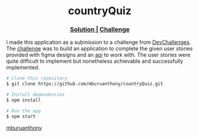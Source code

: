 <!-- Please update value in the {}  -->

<h1 align="center">countryQuiz</h1>

<div align="center">
  <h3>
    <a href="https://antony-mburu-countryquiz.netlify.app/#/">
      Solution
    </a>
    <span> | </span>
    <a href="https://devchallenges.io/challenges/Bu3G2irnaXmfwQ8sZkw8">
      Challenge
    </a>
  </h3>
</div>

I made this application as a submission to a challenge from [DevChallenges](https://devchallenges.io/challenges). The [challenge](https://devchallenges.io/challenges/Bu3G2irnaXmfwQ8sZkw8) was to build an application to complete the given user stories provided with figma designs and an [api](https://restcountries.eu/) to work with. The user stories were quite difficult to implement but nonetheless achievable and successfully implemented.

```bash
# Clone this repository
$ git clone https://github.com/mburuanthony/countryQuiz.git
```

```bash
# Install dependencies
$ npm install
```

```bash
# Run the app
$ npm start
```

[mburuanthony](https://github.com/mburuanthony)
